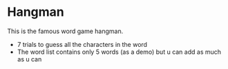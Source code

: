 # Hangman
This is the famous word game hangman.

- 7 trials to guess all the characters in the word
- The word list contains only 5 words (as a demo) but u can add as much as u can


